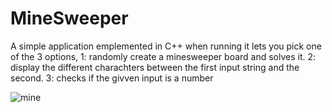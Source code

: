 # MineSweeper

A simple application emplemented in C++ when running it lets you pick one of the 3 options, 
1: randomly create a minesweeper board and solves it.
2: display the different charachters between the first input string and the second.
3: checks if the givven input is a number 

![mine](https://user-images.githubusercontent.com/60186859/132639806-cfe11fc4-0462-477c-956f-409c159f74c9.png)
